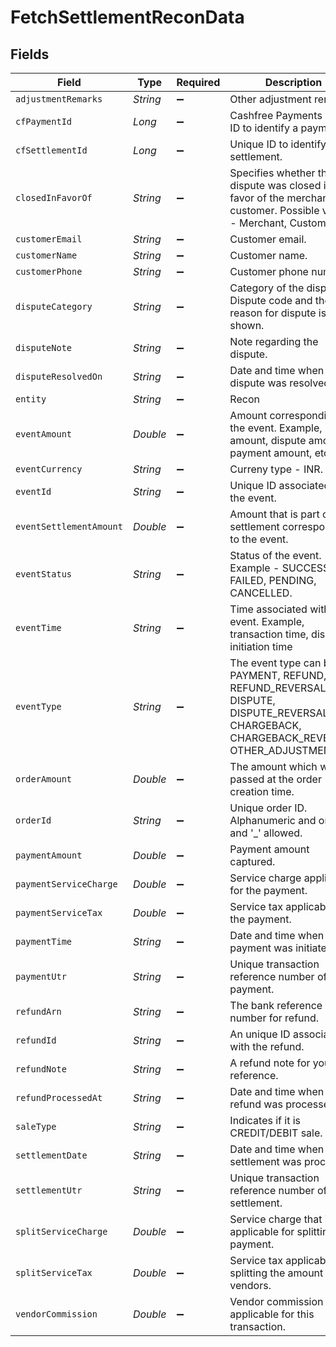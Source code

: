 # FetchSettlementReconData


## Fields

| Field                                                                                                                                 | Type                                                                                                                                  | Required                                                                                                                              | Description                                                                                                                           |
| ------------------------------------------------------------------------------------------------------------------------------------- | ------------------------------------------------------------------------------------------------------------------------------------- | ------------------------------------------------------------------------------------------------------------------------------------- | ------------------------------------------------------------------------------------------------------------------------------------- |
| `adjustmentRemarks`                                                                                                                   | *String*                                                                                                                              | :heavy_minus_sign:                                                                                                                    | Other adjustment remarks.                                                                                                             |
| `cfPaymentId`                                                                                                                         | *Long*                                                                                                                                | :heavy_minus_sign:                                                                                                                    | Cashfree Payments unique ID to identify a payment.                                                                                    |
| `cfSettlementId`                                                                                                                      | *Long*                                                                                                                                | :heavy_minus_sign:                                                                                                                    | Unique ID to identify the settlement.                                                                                                 |
| `closedInFavorOf`                                                                                                                     | *String*                                                                                                                              | :heavy_minus_sign:                                                                                                                    | Specifies whether the dispute was closed in favor of the merchant or customer. Possible values - Merchant, Customer.                  |
| `customerEmail`                                                                                                                       | *String*                                                                                                                              | :heavy_minus_sign:                                                                                                                    | Customer email.                                                                                                                       |
| `customerName`                                                                                                                        | *String*                                                                                                                              | :heavy_minus_sign:                                                                                                                    | Customer name.                                                                                                                        |
| `customerPhone`                                                                                                                       | *String*                                                                                                                              | :heavy_minus_sign:                                                                                                                    | Customer phone number.                                                                                                                |
| `disputeCategory`                                                                                                                     | *String*                                                                                                                              | :heavy_minus_sign:                                                                                                                    | Category of the dispute - Dispute code and the reason for dispute is shown.                                                           |
| `disputeNote`                                                                                                                         | *String*                                                                                                                              | :heavy_minus_sign:                                                                                                                    | Note regarding the dispute.                                                                                                           |
| `disputeResolvedOn`                                                                                                                   | *String*                                                                                                                              | :heavy_minus_sign:                                                                                                                    | Date and time when the dispute was resolved.                                                                                          |
| `entity`                                                                                                                              | *String*                                                                                                                              | :heavy_minus_sign:                                                                                                                    | Recon                                                                                                                                 |
| `eventAmount`                                                                                                                         | *Double*                                                                                                                              | :heavy_minus_sign:                                                                                                                    | Amount corresponding to the event. Example, refund amount, dispute amount, payment amount, etc.                                       |
| `eventCurrency`                                                                                                                       | *String*                                                                                                                              | :heavy_minus_sign:                                                                                                                    | Curreny type - INR.                                                                                                                   |
| `eventId`                                                                                                                             | *String*                                                                                                                              | :heavy_minus_sign:                                                                                                                    | Unique ID associated with the event.                                                                                                  |
| `eventSettlementAmount`                                                                                                               | *Double*                                                                                                                              | :heavy_minus_sign:                                                                                                                    | Amount that is part of the settlement corresponding to the event.                                                                     |
| `eventStatus`                                                                                                                         | *String*                                                                                                                              | :heavy_minus_sign:                                                                                                                    | Status of the event. Example - SUCCESS, FAILED, PENDING, CANCELLED.                                                                   |
| `eventTime`                                                                                                                           | *String*                                                                                                                              | :heavy_minus_sign:                                                                                                                    | Time associated with the event. Example, transaction time, dispute initiation time                                                    |
| `eventType`                                                                                                                           | *String*                                                                                                                              | :heavy_minus_sign:                                                                                                                    | The event type can be PAYMENT, REFUND, REFUND_REVERSAL, DISPUTE, DISPUTE_REVERSAL, CHARGEBACK, CHARGEBACK_REVERSAL, OTHER_ADJUSTMENT. |
| `orderAmount`                                                                                                                         | *Double*                                                                                                                              | :heavy_minus_sign:                                                                                                                    | The amount which was passed at the order creation time.                                                                               |
| `orderId`                                                                                                                             | *String*                                                                                                                              | :heavy_minus_sign:                                                                                                                    | Unique order ID. Alphanumeric and only '-' and '_' allowed.                                                                           |
| `paymentAmount`                                                                                                                       | *Double*                                                                                                                              | :heavy_minus_sign:                                                                                                                    | Payment amount captured.                                                                                                              |
| `paymentServiceCharge`                                                                                                                | *Double*                                                                                                                              | :heavy_minus_sign:                                                                                                                    | Service charge applicable for the payment.                                                                                            |
| `paymentServiceTax`                                                                                                                   | *Double*                                                                                                                              | :heavy_minus_sign:                                                                                                                    | Service tax applicable on the payment.                                                                                                |
| `paymentTime`                                                                                                                         | *String*                                                                                                                              | :heavy_minus_sign:                                                                                                                    | Date and time when the payment was initiated.                                                                                         |
| `paymentUtr`                                                                                                                          | *String*                                                                                                                              | :heavy_minus_sign:                                                                                                                    | Unique transaction reference number of the payment.                                                                                   |
| `refundArn`                                                                                                                           | *String*                                                                                                                              | :heavy_minus_sign:                                                                                                                    | The bank reference number for refund.                                                                                                 |
| `refundId`                                                                                                                            | *String*                                                                                                                              | :heavy_minus_sign:                                                                                                                    | An unique ID associated with the refund.                                                                                              |
| `refundNote`                                                                                                                          | *String*                                                                                                                              | :heavy_minus_sign:                                                                                                                    | A refund note for your reference.                                                                                                     |
| `refundProcessedAt`                                                                                                                   | *String*                                                                                                                              | :heavy_minus_sign:                                                                                                                    | Date and time when the refund was processed.                                                                                          |
| `saleType`                                                                                                                            | *String*                                                                                                                              | :heavy_minus_sign:                                                                                                                    | Indicates if it is CREDIT/DEBIT sale.                                                                                                 |
| `settlementDate`                                                                                                                      | *String*                                                                                                                              | :heavy_minus_sign:                                                                                                                    | Date and time when the settlement was processed.                                                                                      |
| `settlementUtr`                                                                                                                       | *String*                                                                                                                              | :heavy_minus_sign:                                                                                                                    | Unique transaction reference number of the settlement.                                                                                |
| `splitServiceCharge`                                                                                                                  | *Double*                                                                                                                              | :heavy_minus_sign:                                                                                                                    | Service charge that is applicable for splitting the payment.                                                                          |
| `splitServiceTax`                                                                                                                     | *Double*                                                                                                                              | :heavy_minus_sign:                                                                                                                    | Service tax applicable for splitting the amount to vendors.                                                                           |
| `vendorCommission`                                                                                                                    | *Double*                                                                                                                              | :heavy_minus_sign:                                                                                                                    | Vendor commission applicable for this transaction.                                                                                    |